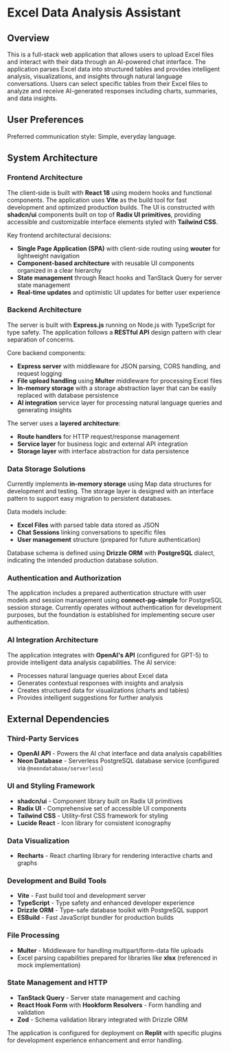 # Excel Data Analysis Assistant

## Overview

This is a full-stack web application that allows users to upload Excel files and interact with their data through an AI-powered chat interface. The application parses Excel data into structured tables and provides intelligent analysis, visualizations, and insights through natural language conversations. Users can select specific tables from their Excel files to analyze and receive AI-generated responses including charts, summaries, and data insights.

## User Preferences

Preferred communication style: Simple, everyday language.

## System Architecture

### Frontend Architecture

The client-side is built with **React 18** using modern hooks and functional components. The application uses **Vite** as the build tool for fast development and optimized production builds. The UI is constructed with **shadcn/ui** components built on top of **Radix UI primitives**, providing accessible and customizable interface elements styled with **Tailwind CSS**.

Key frontend architectural decisions:
- **Single Page Application (SPA)** with client-side routing using **wouter** for lightweight navigation
- **Component-based architecture** with reusable UI components organized in a clear hierarchy
- **State management** through React hooks and TanStack Query for server state management
- **Real-time updates** and optimistic UI updates for better user experience

### Backend Architecture

The server is built with **Express.js** running on Node.js with TypeScript for type safety. The application follows a **RESTful API** design pattern with clear separation of concerns.

Core backend components:
- **Express server** with middleware for JSON parsing, CORS handling, and request logging
- **File upload handling** using **Multer** middleware for processing Excel files
- **In-memory storage** with a storage abstraction layer that can be easily replaced with database persistence
- **AI integration** service layer for processing natural language queries and generating insights

The server uses a **layered architecture**:
- **Route handlers** for HTTP request/response management
- **Service layer** for business logic and external API integration
- **Storage layer** with interface abstraction for data persistence

### Data Storage Solutions

Currently implements **in-memory storage** using Map data structures for development and testing. The storage layer is designed with an interface pattern to support easy migration to persistent databases.

Data models include:
- **Excel Files** with parsed table data stored as JSON
- **Chat Sessions** linking conversations to specific files
- **User management** structure (prepared for future authentication)

Database schema is defined using **Drizzle ORM** with **PostgreSQL** dialect, indicating the intended production database solution.

### Authentication and Authorization

The application includes a prepared authentication structure with user models and session management using **connect-pg-simple** for PostgreSQL session storage. Currently operates without authentication for development purposes, but the foundation is established for implementing secure user authentication.

### AI Integration Architecture

The application integrates with **OpenAI's API** (configured for GPT-5) to provide intelligent data analysis capabilities. The AI service:
- Processes natural language queries about Excel data
- Generates contextual responses with insights and analysis
- Creates structured data for visualizations (charts and tables)
- Provides intelligent suggestions for further analysis

## External Dependencies

### Third-Party Services
- **OpenAI API** - Powers the AI chat interface and data analysis capabilities
- **Neon Database** - Serverless PostgreSQL database service (configured via `@neondatabase/serverless`)

### UI and Styling Framework
- **shadcn/ui** - Component library built on Radix UI primitives
- **Radix UI** - Comprehensive set of accessible UI components
- **Tailwind CSS** - Utility-first CSS framework for styling
- **Lucide React** - Icon library for consistent iconography

### Data Visualization
- **Recharts** - React charting library for rendering interactive charts and graphs

### Development and Build Tools
- **Vite** - Fast build tool and development server
- **TypeScript** - Type safety and enhanced developer experience
- **Drizzle ORM** - Type-safe database toolkit with PostgreSQL support
- **ESBuild** - Fast JavaScript bundler for production builds

### File Processing
- **Multer** - Middleware for handling multipart/form-data file uploads
- Excel parsing capabilities prepared for libraries like **xlsx** (referenced in mock implementation)

### State Management and HTTP
- **TanStack Query** - Server state management and caching
- **React Hook Form** with **Hookform Resolvers** - Form handling and validation
- **Zod** - Schema validation library integrated with Drizzle ORM

The application is configured for deployment on **Replit** with specific plugins for development experience enhancement and error handling.